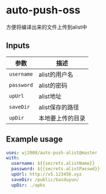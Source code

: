 # auto-push-oss

方便将编译出来的文件上传到alist中

## Inputs

|参数|描述|
|----|----|
|`username`|alist的用户名|
|`password`|alist的密码|
|`upUrl`|alist地址|
|`saveDir`|alist保存的路径|
|`upDir`|本地要上传的目录|

## Example usage

```yaml
uses: wj2008/auto-push-alist@master
with:
  username: ${{secrets.alistName}}
  password: ${{secrets.alistPasswd}}
  upUrl: http://v5.123456.xyz
  saveDir: /public/baiduyun/
  upDir: ./apks
```